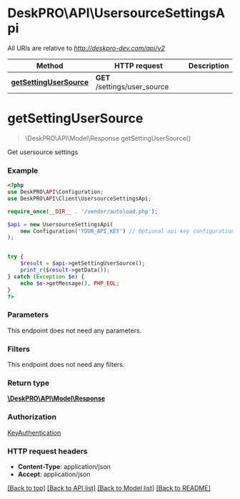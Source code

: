 # DeskPRO\API\UsersourceSettingsApi

All URIs are relative to *http://deskpro-dev.com/api/v2*

Method | HTTP request | Description
------------- | ------------- | -------------
[**getSettingUserSource**](UsersourceSettingsApi.md#getSettingUserSource) | **GET** /settings/user_source | 


# **getSettingUserSource**
> \DeskPRO\API\Model\Response getSettingUserSource()



Get usersource settings

### Example
```php
<?php
use DeskPRO\API\Configuration;
use DeskPRO\API\Client\UsersourceSettingsApi;

require_once(__DIR__ . '/vendor/autoload.php');

$api = new UsersourceSettingsApi(
    new Configuration('YOUR_API_KEY') // Optional api key configuration
);


try {
    $result = $api->getSettingUserSource();
    print_r($result->getData());
} catch (Exception $e) {
    echo $e->getMessage(), PHP_EOL;
}
?>
```

### Parameters
This endpoint does not need any parameters.


### Filters
This endpoint does not need any filters.


### Return type

[**\DeskPRO\API\Model\Response**](../Model/Response.md)

### Authorization

[KeyAuthentication](../../README.md#KeyAuthentication)

### HTTP request headers

 - **Content-Type**: application/json
 - **Accept**: application/json

[[Back to top]](#) [[Back to API list]](../../README.md#documentation-for-api-endpoints) [[Back to Model list]](../../README.md#documentation-for-models) [[Back to README]](../../README.md)


